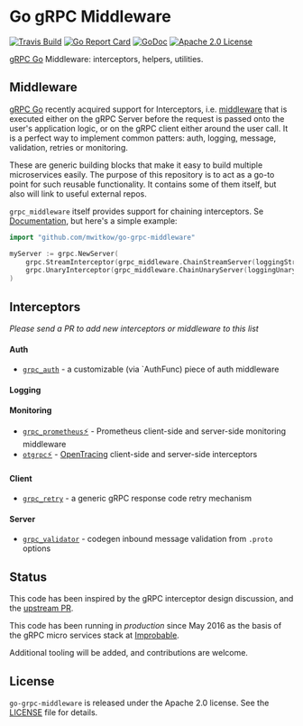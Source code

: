 # Go gRPC Middleware

[![Travis Build](https://travis-ci.org/mwitkow/go-grpc-middleware.svg?branch=master)](https://travis-ci.org/mwitkow/go-grpc-middleware)
[![Go Report Card](https://goreportcard.com/badge/github.com/mwitkow/go-grpc-middleware)](https://goreportcard.com/report/github.com/mwitkow/go-grpc-middleware)
[![GoDoc](http://img.shields.io/badge/GoDoc-Reference-blue.svg)](https://godoc.org/github.com/mwitkow/go-grpc-middleware)
[![Apache 2.0 License](https://img.shields.io/badge/License-Apache%202.0-blue.svg)](LICENSE)

[gRPC Go](https://github.com/grpc/grpc-go) Middleware: interceptors, helpers, utilities.


## Middleware

[gRPC Go](https://github.com/grpc/grpc-go) recently acquired support for
Interceptors, i.e. [middleware](https://medium.com/@matryer/writing-middleware-in-golang-and-how-go-makes-it-so-much-fun-4375c1246e81#.gv7tdlghs) 
that is executed either on the gRPC Server before the request is passed onto the user's application logic, or on the gRPC client either around the user call. It is a perfect way to implement
common patters: auth, logging, message, validation, retries or monitoring.

These are generic building blocks that make it easy to build multiple microservices easily.
The purpose of this repository is to act as a go-to point for such reusable functionality. It contains
some of them itself, but also will link to useful external repos.

`grpc_middleware` itself provides support for chaining interceptors. Se [Documentation](doc.md), but here's a simple example:

```go
import "github.com/mwitkow/go-grpc-middleware"

myServer := grpc.NewServer(
    grpc.StreamInterceptor(grpc_middleware.ChainStreamServer(loggingStream, monitoringStream, authStream)),
    grpc.UnaryInterceptor(grpc_middleware.ChainUnaryServer(loggingUnary, monitoringUnary, authUnary),
)
```

## Interceptors

*Please send a PR to add new interceptors or middleware to this list*

#### Auth
   * [`grpc_auth`](auth/README.md) - a customizable (via `AuthFunc) piece of auth middleware 

#### Logging

#### Monitoring
   * [`grpc_prometheus`⚡](https://github.com/grpc-ecosystem/go-grpc-prometheus) - Prometheus client-side and server-side monitoring middleware
   * [`otgrpc`⚡](https://github.com/grpc-ecosystem/grpc-opentracing/tree/master/go/otgrpc) - [OpenTracing](http://opentracing.io/) client-side and server-side interceptors

#### Client
   * [`grpc_retry`](`retry/README.md`) - a generic gRPC response code retry mechanism

#### Server
   * [`grpc_validator`](validator/README.md) - codegen inbound message validation from `.proto` options 


## Status

This code has been inspired by the gRPC interceptor design discussion, and the [upstream PR](https://github.com/grpc/grpc-go/pull/653).

This code has been running in *production* since May 2016 as the basis of the gRPC micro services stack at [Improbable](https://improbable.io).

Additional tooling will be added, and contributions are welcome.

## License

`go-grpc-middleware` is released under the Apache 2.0 license. See the [LICENSE](LICENSE) file for details.
